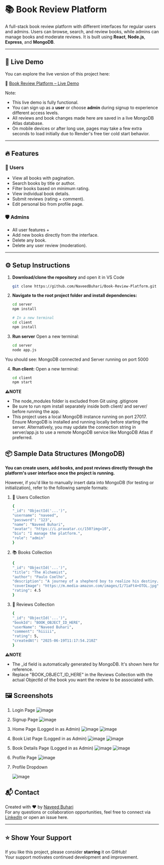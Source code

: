 # 📚 Book Review Platform

A full-stack book review platform with different interfaces for regular users and admins. Users can browse, search, and review books, while admins can manage books and moderate reviews. It is built using **React**, **Node.js**, **Express**, and **MongoDB**.

---

## 🚀 Live Demo

You can explore the live version of this project here:

🔗 [Book Review Platform – Live Demo](https://book-review-platform-three.vercel.app)

Note:
- This live demo is fully functional.
- You can sign up as a **user** or choose **admin** during signup to experience different access levels.
- All reviews and book changes made here are saved in a live MongoDB Atlas database.
- On mobile devices or after long use, pages may take a few extra seconds to load initially due to Render's free tier cold start behavior.

---

## 🔥 Features

### 👤 Users
- View all books with pagination.
- Search books by title or author.
- Filter books based on minimum rating.
- View individual book details.
- Submit reviews (rating + comment).
- Edit personal bio from profile page.

### 🛡️ Admins
- All user features +
- Add new books directly from the interface.
- Delete any book.
- Delete any user review (moderation).

---

## ⚙️ Setup Instructions

1. **Download/clone the repository** and open it in VS Code
   ```bash
   git clone https://github.com/NaveedBuhari/Book-Review-Platform.git

2. **Navigate to the root project folder and install dependencies:**
   ```bash
   cd server
   npm install

   # In a new terminal
   cd client
   npm install

3. **Run server**
   Open a new terminal:
   ```bash
   cd server
   node app.js

You should see: MongoDB connected and Server running on port 5000

4. **Run client:**
   Open a new terminal:
   ```bash
   cd client
   npm start

**⚠️NOTE**
- The node_modules folder is excluded from Git using .gitignore
- Be sure to run npm install separately inside both client/ and server/ before running the app.
- This project uses a local MongoDB instance running on port 27017. Ensure MongoDB is installed and running locally before starting the server. Alternatively, you may update the connection string in server/app.js to use a remote MongoDB service like MongoDB Atlas if preferred.


## 📦 Sample Data Structures (MongoDB)
**You can create users, add books, and post reviews directly through the platform's user interface once the project is running.**

However, if you'd like to manually insert data into MongoDB (for testing or initialization), refer to the following sample formats:


1. 🧑 Users Collection
   ```bash
   {
   "_id": "ObjectId('...')",
   "username": "naveed",
   "password": "123",
   "name": "Naveed Buhari",
   "avatar": "https://i.pravatar.cc/150?img=10",
   "bio": "I manage the platform.",
   "role": "admin"
   }

2. 📚 Books Collection
   ```bash
   {
   "_id": "ObjectId('...')",
   "title": "The Alchemist",
   "author": "Paulo Coelho",
   "description": "A journey of a shepherd boy to realize his destiny.",
   "coverImage": "https://m.media-amazon.com/images/I/71aFt4+OTOL.jpg",
   "rating": 4.5
   }

3. 📝 Reviews Collection
   ```bash
   {
   "_id": "ObjectId('...')",
   "bookId": "BOOK_OBJECT_ID_HERE",
   "userName": "Naveed Buhari",
   "comment": "hiiiii",
   "rating": 5,
   "createdAt": "2025-06-19T11:17:54.210Z"
   }

**⚠️NOTE**
- The _id field is automatically generated by MongoDB. It's shown here for reference.
- Replace "BOOK_OBJECT_ID_HERE" in the Reviews Collection with the actual ObjectId of the book you want the review to be associated with.

## 🖼️ Screenshots

1. Login Page
   ![image](https://github.com/user-attachments/assets/72518c9c-2da3-4f22-8c52-9b874c5f31c6)

2. Signup Page
   ![image](https://github.com/user-attachments/assets/c8bf864a-631c-4bcc-aea7-4c7ae592b34f)

3. Home Page (Logged in as Admin)
   ![image](https://github.com/user-attachments/assets/8b95f340-ceca-4442-891d-70534b1647e6)
   ![image](https://github.com/user-attachments/assets/c01568e6-c462-4efe-8c97-caf746eeeb54)

5. Book List Page (Logged in as Admin)
   ![image](https://github.com/user-attachments/assets/5a688400-2308-4b80-aa76-8f1c201f3a92)
   ![image](https://github.com/user-attachments/assets/bc4b74c9-790e-4a35-abd8-7b749aadd24f)

6. Book Details Page (Logged in as Admin)
   ![image](https://github.com/user-attachments/assets/747de899-e6d3-4d23-9594-8947b5b834d5)
   ![image](https://github.com/user-attachments/assets/94654510-db66-456a-a0de-c93368480a6f)

7. Profile Page
   ![image](https://github.com/user-attachments/assets/053dd0cb-1efa-452c-8db5-82818443eca0)

8. Profile Dropdown

   
   ![image](https://github.com/user-attachments/assets/b07309aa-224c-4824-8994-3ed15e3a5a66)



## 📬 Contact

Created with ❤️ by [Naveed Buhari](https://github.com/NaveedBuhari)  
For any questions or collaboration opportunities, feel free to connect via [LinkedIn](https://www.linkedin.com/in/naveed-buhari-buniyamin-57672a26a) or open an issue here.

---

## ⭐️ Show Your Support

If you like this project, please consider **starring** it on GitHub!  
Your support motivates continued development and improvement.





